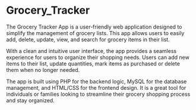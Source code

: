 # Grocery_Tracker
The Grocery Tracker App is a user-friendly web application designed to simplify the management of grocery lists. This app allows users to easily add, delete, update, view, and search for grocery items in their list.

With a clean and intuitive user interface, the app provides a seamless experience for users to organize their shopping needs. Users can add new items to their list, update quantities, mark items as purchased or delete them when no longer needed.

The app is built using PHP for the backend logic, MySQL for the database management, and HTML/CSS for the frontend design. It is a great tool for individuals or families looking to streamline their grocery shopping process and stay organized.







